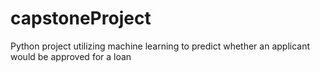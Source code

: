 # capstoneProject
 Python project utilizing machine learning to predict whether an applicant would be approved for a loan
